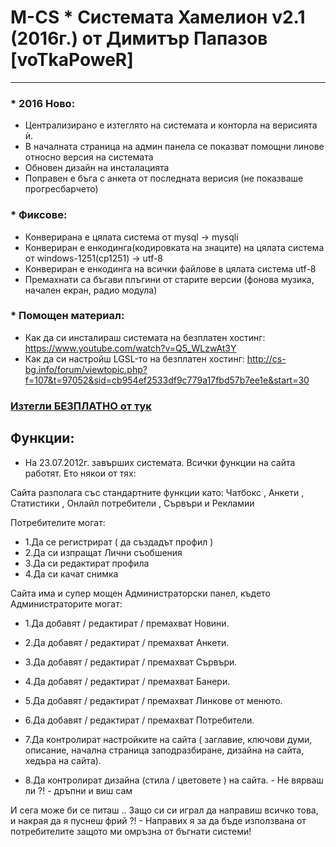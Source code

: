 # M-CS * Системата Хамелион v2.1 (2016г.) от Димитър Папазов [voTkaPoweR]

* * *

### * 2016 Ново:

*   Централизирано е изтеглято на системата и конторла на верисията ѝ.
*   В началната страница на админ панела се показват помощни линове относно версия на системата
*   Обновен дизайн на инсталацията
*   Поправен е бъга с анкета от последната верисия (не показваше прогресбарчето)

### * Фиксове:

*   Конверирана е цялата система от mysql -> mysqli
*   Конвериран е енкодинга(кодировката на знаците) на цялата система от windows-1251(cp1251) -> utf-8
*   Конвериран е енкодинга на всички файлове в цялата система utf-8
*   Премахнати са бъгави плъгини от старите версии (фонова музика, начален екран, радио модула)

### * Помощен материал:

*   Как да си инсталираш системата на безплатен хостинг: https://www.youtube.com/watch?v=Q5_WLzwAt3Y
*   Как да си настройш LGSL-то на безплатен хостинг: http://cs-bg.info/forum/viewtopic.php?f=107&t=97052&sid=cb954ef2533df9c779a17fbd57b7ee1e&start=30

### [Изтегли БЕЗПЛАТНО от тук](http://vtk.pw/read-80)

## Функции:

- На 23.07.2012г. завърших системата. Всички функции на сайта работят. Ето някои от тях:

Сайта разполага със стандартните функции като: Чатбокс , Анкети , Статистики , Онлайл потребители , Сървъри и Рекламии

Потребителите могат:

*   1.Да се регистрират ( да създадът профил )
*   2.Да си изпращат Лични съобшения
*   3.Да си редактират профила
*   4.Да си качат снимка

Сайта има и супер мощен Администраторски панел, където Администраторите могат:

*   1.Да добавят / редактират / премахват Новини.

*   2.Да добавят / редактират / премахват Анкети.

*   3.Да добавят / редактират / премахват Сървъри.

*   4.Да добавят / редактират / премахват Банери.

*   5.Да добавят / редактират / премахват Линкове от менюто.

*   6.Да добавят / редактират / премахват Потребители.

*   7.Да контролират настройките на сайта ( заглавие, ключови думи, описание, начална страница заподразбиране, дизайна на сайта, хедъра на сайта).

*   8.Да контролират дизайна (стила / цветовете ) на сайта. - Не вярваш ли ?! - дръпни и виш сам

И сега може би се питаш .. Защо си си играл да направиш всичко това, и накрая да я пуснеш фрий ?! - Направих я за да бъде използвана от потребителите защото ми омръзна от бъгнати системи!
